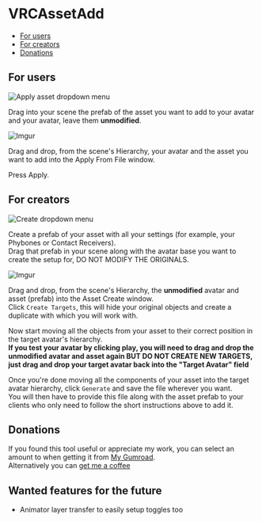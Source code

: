 # VRCAssetAdd

- [For users](#for-users)
- [For creators](#for-creators)
- [Donations](#donations)

## For users
![Apply asset dropdown menu](https://i.imgur.com/eJClbDW.png)  

Drag into your scene the prefab of the asset you want to add to your avatar and your avatar, leave them **unmodified**.

![Imgur](https://i.imgur.com/7rk7Sq5.png)  

Drag and drop, from the scene's Hierarchy, your avatar and the asset you want to add into the Apply From File window.  

Press Apply.

## For creators
![Create dropdown menu](https://i.imgur.com/j43iW0x.png)  

Create a prefab of your asset with all your settings (for example, your Phybones or Contact Receivers).  
Drag that prefab in your scene along with the avatar base you want to create the setup for, DO NOT MODIFY THE ORIGINALS.  

![Imgur](https://i.imgur.com/cqTrgj3.png)  

Drag and drop, from the scene's Hierarchy, the **unmodified** avatar and asset (prefab) into the Asset Create window.  
Click `Create Targets`, this will hide your original objects and create a duplicate with which you will work with.

Now start moving all the objects from your asset to their correct position in the target avatar's hierarchy.  
**If you test your avatar by clicking play, you will need to drag and drop the unmodified avatar and asset again __BUT DO NOT CREATE NEW TARGETS__, just drag and drop your __target avatar__ back into the "Target Avatar" field**

Once you're done moving all the components of your asset into the target avatar hierarchy, click `Generate` and save the file wherever you want.  
You will then have to provide this file along with the asset prefab to your clients who only need to follow the short instructions above to add it.

## Donations

If you found this tool useful or appreciate my work, you can select an amount to when getting it from [My Gumroad](https://sesilaso.gumroad.com/).  
Alternatively you can [get me a coffee](https://ko-fi.com/thatonepizza)

## Wanted features for the future
- Animator layer transfer to easily setup toggles too
